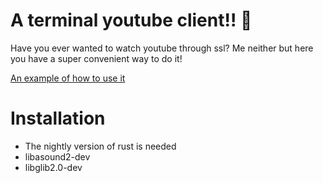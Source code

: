 # A terminal youtube client!! 🤯
Have you ever wanted to watch youtube through ssl? Me neither but here you have a super convenient way to do it!

[An example of how to use it](https://imgur.com/a/8jCx0gD)

# Installation 
- The nightly version of rust is needed
- libasound2-dev
- libglib2.0-dev

